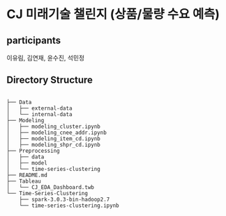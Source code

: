 # CJ 미래기술 챌린지 (상품/물량 수요 예측)

## participants
이유림, 김연재, 윤수진, 석민정

## Directory Structure
<pre>
<code>
├── Data
│   ├── external-data
│   └── internal-data
├── Modeling
│   ├── modeling_cluster.ipynb
│   ├── modeling_cnee_addr.ipynb
│   ├── modeling_item_cd.ipynb
│   ├── modeling_shpr_cd.ipynb
├── Preprocessing
│   ├── data
│   ├── model
│   └── time-series-clustering
├── README.md
├── Tableau
│   └── CJ_EDA_Dashboard.twb
└── Time-Series-Clustering
    ├── spark-3.0.3-bin-hadoop2.7
    └── time-series-clustering.ipynb
</code>
</pre>